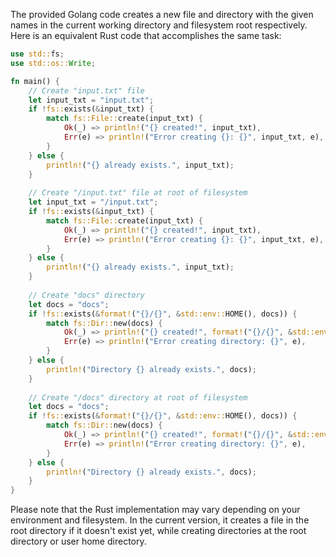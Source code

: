 The provided Golang code creates a new file and directory with the given names in the current working directory and filesystem root respectively. 
Here is an equivalent Rust code that accomplishes the same task:

```rust
use std::fs;
use std::os::Write;

fn main() {
    // Create "input.txt" file
    let input_txt = "input.txt";
    if !fs::exists(&input_txt) {
        match fs::File::create(input_txt) {
            Ok(_) => println!("{} created!", input_txt),
            Err(e) => println!("Error creating {}: {}", input_txt, e),
        }
    } else {
        println!("{} already exists.", input_txt);
    }
  
    // Create "/input.txt" file at root of filesystem
    let input_txt = "/input.txt";
    if !fs::exists(&input_txt) {
        match fs::File::create(input_txt) {
            Ok(_) => println!("{} created!", input_txt),
            Err(e) => println!("Error creating {}: {}", input_txt, e),
        }
    } else {
        println!("{} already exists.", input_txt);
    }
  
    // Create "docs" directory
    let docs = "docs";
    if !fs::exists(&format!("{}/{}", &std::env::HOME(), docs)) {
        match fs::Dir::new(docs) {
            Ok(_) => println!("{} created!", format!("{}/{}", &std::env::HOME(), docs)),
            Err(e) => println!("Error creating directory: {}", e),
        }
    } else {
        println!("Directory {} already exists.", docs);
    }
  
    // Create "/docs" directory at root of filesystem
    let docs = "docs";
    if !fs::exists(&format!("{}/{}", &std::env::HOME(), docs)) {
        match fs::Dir::new(docs) {
            Ok(_) => println!("{} created!", format!("{}/{}", &std::env::HOME(), docs)),
            Err(e) => println!("Error creating directory: {}", e),
        }
    } else {
        println!("Directory {} already exists.", docs);
    }
}
```
Please note that the Rust implementation may vary depending on your environment and filesystem. In the current version, it creates a file in the root directory if it doesn't exist yet, while creating directories at the root directory or user home directory.
